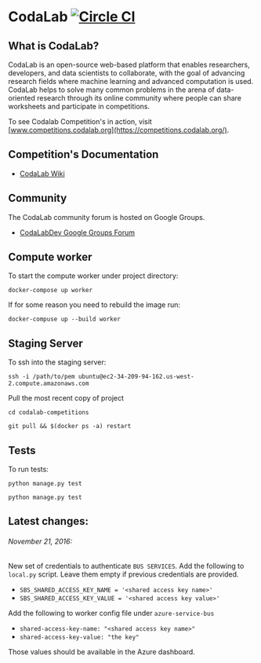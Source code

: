 # CodaLab [![Circle CI](https://circleci.com/gh/codalab/codalab-competitions.svg?style=shield)](https://circleci.com/gh/codalab/codalab-competitions)

## What is CodaLab?

CodaLab is an open-source web-based platform that enables researchers, developers, and data scientists to collaborate, with the goal of advancing research fields where machine learning and advanced computation is used.  CodaLab helps to solve many common problems in the arena of data-oriented research through its online community where people can share worksheets and participate in competitions.

To see Codalab Competition's in action, visit [www.competitions.codalab.org](https://competitions.codalab.org/).

## Competition's Documentation

- [CodaLab Wiki](https://github.com/codalab/codalab/wiki)

## Community

The CodaLab community forum is hosted on Google Groups.
- [CodaLabDev Google Groups Forum](https://groups.google.com/forum/#!forum/codalabdev)


## Compute worker

To start the compute worker under project directory:

`docker-compose up worker`

If for some reason you need to rebuild the image run:

`docker-compuse up --build worker`

## Staging Server

To ssh into the staging server:

`ssh -i /path/to/pem ubuntu@ec2-34-209-94-162.us-west-2.compute.amazonaws.com`

Pull the most recent copy of project

`cd codalab-competitions`

`git pull && $(docker ps -a) restart`

## Tests

To run tests:


`python manage.py test`


```python manage.py test```


## Latest changes:
###### November 21, 2016:
New set of credentials to authenticate `BUS SERVICES`. Add the following to `local.py` script.
Leave them empty if previous credentials are provided.
- `SBS_SHARED_ACCESS_KEY_NAME = '<shared access key name>'`
- `SBS_SHARED_ACCESS_KEY_VALUE = '<shared access key value>'`

Add the following to worker config file under `azure-service-bus`
- `shared-access-key-name: "<shared access key name>"`
- `shared-access-key-value: "the key"`

Those values should be available in the Azure dashboard.

